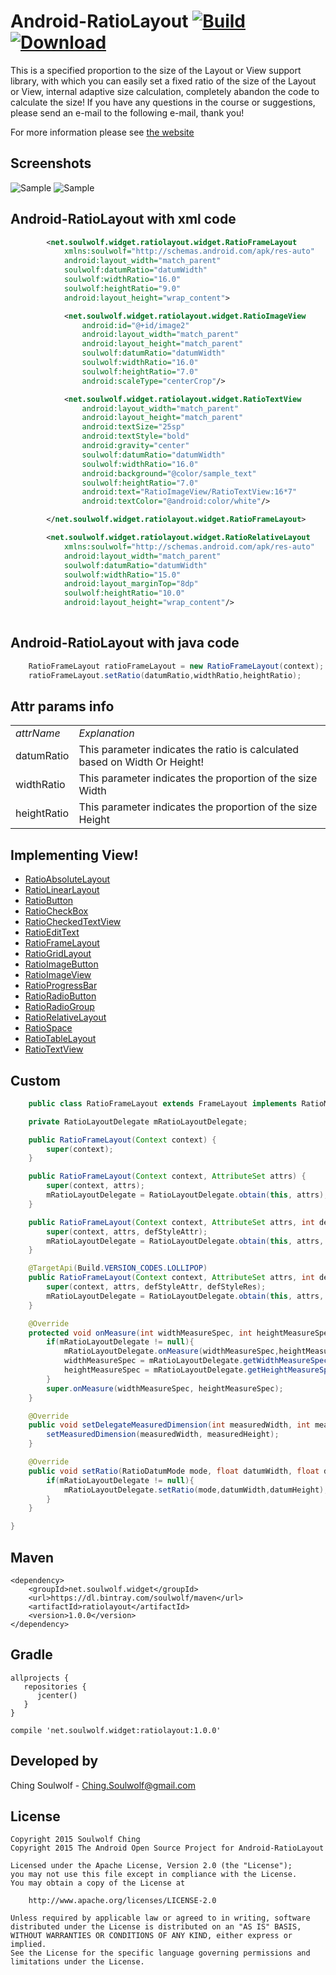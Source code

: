 # Android-RatioLayout [![Build](https://travis-ci.org/amphiaraus/Android-RatioLayout.svg?branch=master)](https://travis-ci.org/amphiaraus/Android-RatioLayout) [ ![Download](https://api.bintray.com/packages/soulwolf/maven/ratiolayout/images/download.svg) ](https://bintray.com/soulwolf/maven/ratiolayout/_latestVersion)
This is a specified proportion to the size of the Layout or View support library, with which you can easily set a fixed ratio of the size of the Layout or View, internal adaptive size calculation, completely abandon the code to calculate the size! If you have any questions in the course or suggestions, please send an e-mail to the following e-mail, thank you!

For more information please see <a href='http://devsoulwolf.github.io/Android-RatioLayout'>the website</a>

## Screenshots

![Sample](https://img.alicdn.com/imgextra/i1/1025192026/TB2lKdCepXXXXcUXXXXXXXXXXXX_!!1025192026.jpg_310x310.jpg)
![Sample](https://img.alicdn.com/imgextra/i1/1025192026/TB29CJsepXXXXaUXpXXXXXXXXXX_!!1025192026.jpg_310x310.jpg)


## Android-RatioLayout with xml code
```xml
		<net.soulwolf.widget.ratiolayout.widget.RatioFrameLayout
			xmlns:soulwolf="http://schemas.android.com/apk/res-auto"
            android:layout_width="match_parent"
            soulwolf:datumRatio="datumWidth"
            soulwolf:widthRatio="16.0"
            soulwolf:heightRatio="9.0"
            android:layout_height="wrap_content">

            <net.soulwolf.widget.ratiolayout.widget.RatioImageView
                android:id="@+id/image2"
                android:layout_width="match_parent"
                android:layout_height="match_parent"
                soulwolf:datumRatio="datumWidth"
                soulwolf:widthRatio="16.0"
                soulwolf:heightRatio="7.0"
                android:scaleType="centerCrop"/>

            <net.soulwolf.widget.ratiolayout.widget.RatioTextView
                android:layout_width="match_parent"
                android:layout_height="match_parent"
                android:textSize="25sp"
                android:textStyle="bold"
                android:gravity="center"
                soulwolf:datumRatio="datumWidth"
                soulwolf:widthRatio="16.0"
                android:background="@color/sample_text"
                soulwolf:heightRatio="7.0"
                android:text="RatioImageView/RatioTextView:16*7"
                android:textColor="@android:color/white"/>

        </net.soulwolf.widget.ratiolayout.widget.RatioFrameLayout>

		<net.soulwolf.widget.ratiolayout.widget.RatioRelativeLayout
			xmlns:soulwolf="http://schemas.android.com/apk/res-auto"
            android:layout_width="match_parent"
            soulwolf:datumRatio="datumWidth"
            soulwolf:widthRatio="15.0"
            android:layout_marginTop="8dp"
            soulwolf:heightRatio="10.0"
            android:layout_height="wrap_content"/>
		
```
## Android-RatioLayout with java code
```java
	RatioFrameLayout ratioFrameLayout = new RatioFrameLayout(context);
	ratioFrameLayout.setRatio(datumRatio,widthRatio,heightRatio);
```

## Attr params  info

<table>
	<tbody>
		<tr>
			<td><em>attrName</em></td>
			<td><em>Explanation</em></td>
		</tr>
		<tr>
			<td>datumRatio</td>
			<td>This parameter indicates the ratio is calculated based on Width Or Height! </td>
		</tr>
		<tr>
			<td>widthRatio</td>
			<td>This parameter indicates the proportion of the size Width</td>
		</tr>
		<tr>
			<td>heightRatio</td>
			<td>This parameter indicates the proportion of the size Height</td>
		</tr>
	</tbody>
</table>

## Implementing View!

 <ul>
   	<li><a href='javascript:'>RatioAbsoluteLayout</a></li>
   	<li><a href='javascript:'>RatioLinearLayout</a></li>
	<li><a href='javascript:'>RatioButton</a></li>
	<li><a href='javascript:'>RatioCheckBox</a></li>
	<li><a href='javascript:'>RatioCheckedTextView</a></li>
	<li><a href='javascript:'>RatioEditText</a></li>
	<li><a href='javascript:'>RatioFrameLayout</a></li>
	<li><a href='javascript:'>RatioGridLayout</a></li>
	<li><a href='javascript:'>RatioImageButton</a></li>
	<li><a href='javascript:'>RatioImageView</a></li>
	<li><a href='javascript:'>RatioProgressBar</a></li>
	<li><a href='javascript:'>RatioRadioButton</a></li>
	<li><a href='javascript:'>RatioRadioGroup</a></li>
	<li><a href='javascript:'>RatioRelativeLayout</a></li>
	<li><a href='javascript:'>RatioSpace</a></li>
	<li><a href='javascript:'>RatioTableLayout</a></li>
	<li><a href='javascript:'>RatioTextView</a></li>
 </ul>

## Custom
```java
	public class RatioFrameLayout extends FrameLayout implements RatioMeasureDelegate {

    private RatioLayoutDelegate mRatioLayoutDelegate;

    public RatioFrameLayout(Context context) {
        super(context);
    }

    public RatioFrameLayout(Context context, AttributeSet attrs) {
        super(context, attrs);
        mRatioLayoutDelegate = RatioLayoutDelegate.obtain(this, attrs);
    }

    public RatioFrameLayout(Context context, AttributeSet attrs, int defStyleAttr) {
        super(context, attrs, defStyleAttr);
        mRatioLayoutDelegate = RatioLayoutDelegate.obtain(this, attrs, defStyleAttr);
    }

    @TargetApi(Build.VERSION_CODES.LOLLIPOP)
    public RatioFrameLayout(Context context, AttributeSet attrs, int defStyleAttr, int defStyleRes) {
        super(context, attrs, defStyleAttr, defStyleRes);
        mRatioLayoutDelegate = RatioLayoutDelegate.obtain(this, attrs, defStyleAttr, defStyleRes);
    }

    @Override
    protected void onMeasure(int widthMeasureSpec, int heightMeasureSpec) {
        if(mRatioLayoutDelegate != null){
            mRatioLayoutDelegate.onMeasure(widthMeasureSpec,heightMeasureSpec);
            widthMeasureSpec = mRatioLayoutDelegate.getWidthMeasureSpec();
            heightMeasureSpec = mRatioLayoutDelegate.getHeightMeasureSpec();
        }
        super.onMeasure(widthMeasureSpec, heightMeasureSpec);
    }

    @Override
    public void setDelegateMeasuredDimension(int measuredWidth, int measuredHeight) {
        setMeasuredDimension(measuredWidth, measuredHeight);
    }

    @Override
    public void setRatio(RatioDatumMode mode, float datumWidth, float datumHeight) {
        if(mRatioLayoutDelegate != null){
            mRatioLayoutDelegate.setRatio(mode,datumWidth,datumHeight);
        }
    }

}
```

## Maven
	<dependency>
  	    <groupId>net.soulwolf.widget</groupId>
		<url>https://dl.bintray.com/soulwolf/maven</url>
  	    <artifactId>ratiolayout</artifactId>
  	    <version>1.0.0</version>
	</dependency>
## Gradle
	allprojects {
       repositories {
          jcenter()
       }
	}
	
	compile 'net.soulwolf.widget:ratiolayout:1.0.0'

## Developed by
 Ching Soulwolf - <a href='javascript:'>Ching.Soulwolf@gmail.com</a>


## License
	Copyright 2015 Soulwolf Ching
	Copyright 2015 The Android Open Source Project for Android-RatioLayout
	
	Licensed under the Apache License, Version 2.0 (the "License");
	you may not use this file except in compliance with the License.
	You may obtain a copy of the License at

	    http://www.apache.org/licenses/LICENSE-2.0
	
	Unless required by applicable law or agreed to in writing, software
	distributed under the License is distributed on an "AS IS" BASIS,
	WITHOUT WARRANTIES OR CONDITIONS OF ANY KIND, either express or implied.
	See the License for the specific language governing permissions and
	limitations under the License.
	
